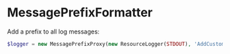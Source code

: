 # MessagePrefixFormatter

Add a prefix to all log messages:

```PHP
$logger = new MessagePrefixProxy(new ResourceLogger(STDOUT), 'AddCustomer: ');
```
